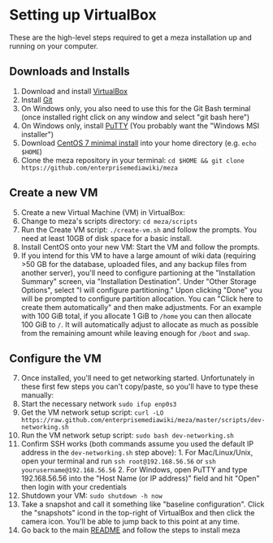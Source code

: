 # Setting up VirtualBox

These are the high-level steps required to get a meza installation up and running on your computer.

## Downloads and Installs
1. Download and install [VirtualBox](https://www.virtualbox.org/)
1. Install [Git](https://git-scm.com/)
  1. On Windows only, you also need to use this for the Git Bash terminal (once installed right click on any window and select "git bash here")
1. On Windows only, install [PuTTY](http://www.chiark.greenend.org.uk/~sgtatham/putty/download.html) (You probably want the "Windows MSI installer")
1. Download [CentOS 7 minimal install](http://isoredirect.centos.org/centos/7/isos/x86_64/) into your home directory (e.g. `echo $HOME`)
1. Clone the meza repository in your terminal: `cd $HOME && git clone https://github.com/enterprisemediawiki/meza`

## Create a new VM
5. Create a new Virtual Machine (VM) in VirtualBox:
  1. Change to meza's scripts directory: `cd meza/scripts`
  2. Run the Create VM script: `./create-vm.sh` and follow the prompts. You need at least 10GB of disk space for a basic install.
6. Install CentOS onto your new VM: Start the VM and follow the prompts.
  1. If you intend for this VM to have a large amount of wiki data (requiring >50 GB for the database, uploaded files, and any backup files from another server), you'll need to configure partioning at the "Installation Summary" screen, via "Installation Destination". Under "Other Storage Options", select "I will configure partitioning." Upon clicking "Done" you will be prompted to configure partition allocation. You can "Click here to create them automatically" and then make adjustments. For an example with 100 GiB total, if you allocate 1 GiB to `/home` you can then allocate 100 GiB to `/`. It will automatically adjust to allocate as much as possible from the remaining amount while leaving enough for `/boot` and `swap`.

## Configure the VM
7. Once installed, you'll need to get networking started. Unfortunately in these first few steps you can't copy/paste, so you'll have to type these manually:
  1. Start the necessary network `sudo ifup enp0s3`
  2. Get the VM network setup script: `curl -LO https://raw.github.com/enterprisemediawiki/meza/master/scripts/dev-networking.sh`
  3. Run the VM network setup script: `sudo bash dev-networking.sh`
  4. Confirm SSH works (both commands assume you used the default IP address in the `dev-networking.sh` step above):
    1. For Mac/Linux/Unix, open your terminal and run `ssh root@192.168.56.56` or `ssh yourusername@192.168.56.56`
    2. For Windows, open PuTTY and type 192.168.56.56 into the "Host Name (or IP address)" field and hit "Open" then login with your credentials
8. Shutdown your VM: `sudo shutdown -h now`
9. Take a snapshot and call it something like "baseline configuration". Click the "snapshots" icond in the top-right of VirtualBox and then click the camera icon. You'll be able to jump back to this point at any time.
10. Go back to the main [README](../README.md) and follow the steps to install meza
